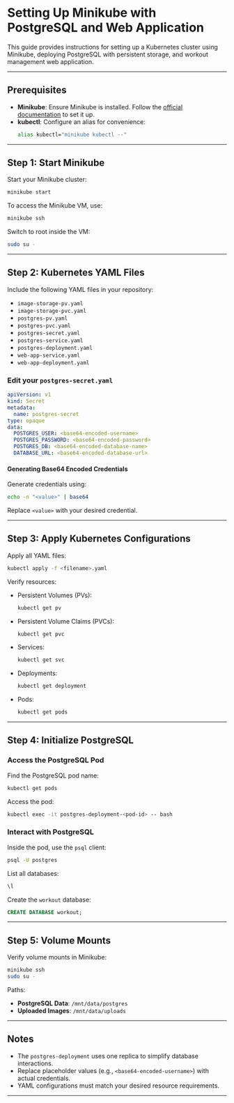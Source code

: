 # Setting Up Minikube with PostgreSQL and Web Application

This guide provides instructions for setting up a Kubernetes cluster using Minikube, deploying PostgreSQL with persistent storage, and workout management web application.

---

## Prerequisites

- **Minikube**: Ensure Minikube is installed. Follow the [official documentation](https://minikube.sigs.k8s.io/docs/start/?arch=%2Flinux%2Fx86-64%2Fstable%2Fbinary+download) to set it up.
- **kubectl**: Configure an alias for convenience:
  ```bash
  alias kubectl="minikube kubectl --"
  ```

---

## Step 1: Start Minikube

Start your Minikube cluster:
```bash
minikube start
```

To access the Minikube VM, use:
```bash
minikube ssh
```
Switch to root inside the VM:
```bash
sudo su -
```

---

## Step 2: Kubernetes YAML Files

Include the following YAML files in your repository:
- `image-storage-pv.yaml`
- `image-storage-pvc.yaml`
- `postgres-pv.yaml`
- `postgres-pvc.yaml`
- `postgres-secret.yaml`
- `postgres-service.yaml`
- `postgres-deployment.yaml`
- `web-app-service.yaml`
- `web-app-deployment.yaml`

### Edit your `postgres-secret.yaml`
```yaml
apiVersion: v1
kind: Secret
metadata:
  name: postgres-secret
type: opaque
data:
  POSTGRES_USER: <base64-encoded-username>
  POSTGRES_PASSWORD: <base64-encoded-password>
  POSTGRES_DB: <base64-encoded-database-name>
  DATABASE_URL: <base64-encoded-database-url>
```
#### Generating Base64 Encoded Credentials
Generate credentials using:
```bash
echo -n "<value>" | base64
```
Replace `<value>` with your desired credential.

---

## Step 3: Apply Kubernetes Configurations

Apply all YAML files:
```bash
kubectl apply -f <filename>.yaml
```
Verify resources:
- Persistent Volumes (PVs):
  ```bash
  kubectl get pv
  ```
- Persistent Volume Claims (PVCs):
  ```bash
  kubectl get pvc
  ```
- Services:
  ```bash
  kubectl get svc
  ```
- Deployments:
  ```bash
  kubectl get deployment
  ```
- Pods:
  ```bash
  kubectl get pods
  ```

---

## Step 4: Initialize PostgreSQL

### Access the PostgreSQL Pod
Find the PostgreSQL pod name:
```bash
kubectl get pods
```
Access the pod:
```bash
kubectl exec -it postgres-deployment-<pod-id> -- bash
```

### Interact with PostgreSQL
Inside the pod, use the `psql` client:
```bash
psql -U postgres
```

List all databases:
```sql
\l
```

Create the `workout` database:
```sql
CREATE DATABASE workout;
```

---

## Step 5: Volume Mounts

Verify volume mounts in Minikube:
```bash
minikube ssh
sudo su -
```
Paths:
- **PostgreSQL Data**: `/mnt/data/postgres`
- **Uploaded Images**: `/mnt/data/uploads`

---

## Notes

- The `postgres-deployment` uses one replica to simplify database interactions.
- Replace placeholder values (e.g., `<base64-encoded-username>`) with actual credentials.
- YAML configurations must match your desired resource requirements.

---


